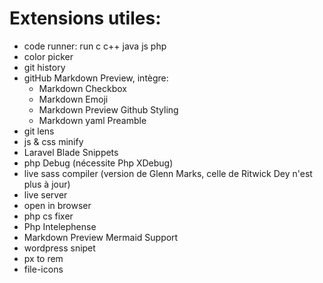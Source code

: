 # Extensions utiles:
- code runner: run c c++ java js php
- color picker
- git history
- gitHub Markdown Preview, intègre:
    - Markdown Checkbox
    - Markdown Emoji
    - Markdown Preview Github Styling
    - Markdown yaml Preamble
- git lens
- js & css minify
- Laravel Blade Snippets
- php Debug (nécessite Php XDebug)
- live sass compiler (version de Glenn Marks, celle de Ritwick Dey n'est plus à jour)
- live server
- open in browser
- php cs fixer
- Php Intelephense
- Markdown Preview Mermaid Support
- wordpress snipet
- px to rem
- file-icons